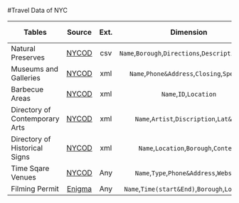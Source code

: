 #Travel Data of NYC<br/>

| Tables        | Source        | Ext.  |Dimension   |#of Obs|
| ------------- |:-------------:| :-----:|:-----:|:---:|
| Natural Preserves| [NYCOD](http://www.nyc.gov/html/dpr/nycbigapps/DPR_naturepreserves_001.csv) |csv|`Name`,`Borough`,`Directions`,`Description`,`Type`|51|
| Museums and Galleries| [NYCOD](https://data.cityofnewyork.us/Recreation/Museums-and-galleries/kcrm-j9hh)|xml|`Name`,`Phone&Address`,`Closing`,`Special` |46|
| Barbecue Areas | [NYCOD](http://www.nycgovparks.org/bigapps/DPR_Barbecue_001.xml)|xml|`Name`,`ID`,`Location`||
| Directory of Contemporary Arts|[NYCOD](http://www.nycgovparks.org/bigapps/DPR_PublicArt_001.xml)|xml|`Name`,`Artist`,`Discription`,`Lat&Lon`|40|
| Directory of Historical Signs|[NYCOD](http://www.nycgovparks.org/bigapps/DPR_HistoricalSigns_001.xml)|xml|`Name`,`Location`,`Borough`,`Content`|2105|
| Time Sqare Venues|[NYCOD](https://data.cityofnewyork.us/Business/Times-Square-Entertainment-Venues/jxdc-hnze)|Any|`Name`,`Type`,`Phone&Address`,`Website`|78|
| Filming Permit|[Enigma](https://app.enigma.io/table/us.states.ny.cities.nyc.mome.filming-permits.events?row=0&col=2&page=1)|Any|`Name`,`Time(start&End)`,`Borough`,`Location`||
